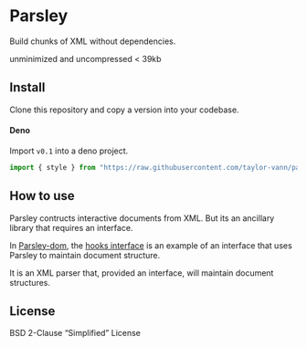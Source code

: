 # Parsley

Build chunks of XML without dependencies.

unminimized and uncompressed < 39kb

## Install

Clone this repository and copy a version into your codebase.

#### Deno

Import `v0.1` into a deno project.

```ts
import { style } from "https://raw.githubusercontent.com/taylor-vann/parsley/main/v0.1/src/parsley.ts";
```

## How to use

Parsley contructs interactive documents from XML. But its an ancillary library that requires an interface.

In [Parsley-dom](https://github.com/taylor-vann/parsley-dom), the [hooks interface](https://github.com/taylor-vann/parsley-dom/blob/main/v0.1/src/hooks/hooks.ts#L146) is an example of an interface that uses Parsley to maintain document structure.

It is an XML parser that, provided an interface, will maintain document structures.

## License

BSD 2-Clause “Simplified” License
